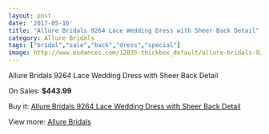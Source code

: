 ```yaml
---
layout: post
date: '2017-05-16'
title: "Allure Bridals 9264 Lace Wedding Dress with Sheer Back Detail"
category: Allure Bridals
tags: ["bridal","sale","back","dress","special"]
image: http://www.eudances.com/12035-thickbox_default/allure-bridals-9264-lace-wedding-dress-with-sheer-back-detail.jpg
---
```

Allure Bridals 9264 Lace Wedding Dress with Sheer Back Detail

On Sales: **$443.99**
<a href="https://www.eudances.com/en/allure-bridals/3763-allure-bridals-9264-lace-wedding-dress-with-sheer-back-detail.html"><amp-img layout="responsive" width="600" height="600" src="//www.eudances.com/12035-thickbox_default/allure-bridals-9264-lace-wedding-dress-with-sheer-back-detail.jpg" alt="Allure Bridals 9264 Lace Wedding Dress with Sheer Back Detail 0" /></a>
<a href="https://www.eudances.com/en/allure-bridals/3763-allure-bridals-9264-lace-wedding-dress-with-sheer-back-detail.html"><amp-img layout="responsive" width="600" height="600" src="//www.eudances.com/12038-thickbox_default/allure-bridals-9264-lace-wedding-dress-with-sheer-back-detail.jpg" alt="Allure Bridals 9264 Lace Wedding Dress with Sheer Back Detail 1" /></a>
<a href="https://www.eudances.com/en/allure-bridals/3763-allure-bridals-9264-lace-wedding-dress-with-sheer-back-detail.html"><amp-img layout="responsive" width="600" height="600" src="//www.eudances.com/12037-thickbox_default/allure-bridals-9264-lace-wedding-dress-with-sheer-back-detail.jpg" alt="Allure Bridals 9264 Lace Wedding Dress with Sheer Back Detail 2" /></a>
<a href="https://www.eudances.com/en/allure-bridals/3763-allure-bridals-9264-lace-wedding-dress-with-sheer-back-detail.html"><amp-img layout="responsive" width="600" height="600" src="//www.eudances.com/12036-thickbox_default/allure-bridals-9264-lace-wedding-dress-with-sheer-back-detail.jpg" alt="Allure Bridals 9264 Lace Wedding Dress with Sheer Back Detail 3" /></a>

Buy it: [Allure Bridals 9264 Lace Wedding Dress with Sheer Back Detail](https://www.eudances.com/en/allure-bridals/3763-allure-bridals-9264-lace-wedding-dress-with-sheer-back-detail.html "Allure Bridals 9264 Lace Wedding Dress with Sheer Back Detail")

View more: [Allure Bridals](https://www.eudances.com/en/2-allure-bridals "Allure Bridals")